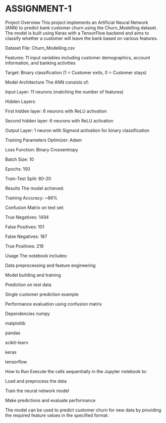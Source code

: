 # ASSIGNMENT-1
Project Overview
This project implements an Artificial Neural Network (ANN) to predict bank customer churn using the Churn_Modelling dataset. The model is built using Keras with a TensorFlow backend and aims to classify whether a customer will leave the bank based on various features.

Dataset
File: Churn_Modelling.csv

Features: 11 input variables including customer demographics, account information, and banking activities

Target: Binary classification (1 = Customer exits, 0 = Customer stays)

Model Architecture
The ANN consists of:

Input Layer: 11 neurons (matching the number of features)

Hidden Layers:

First hidden layer: 6 neurons with ReLU activation

Second hidden layer: 6 neurons with ReLU activation

Output Layer: 1 neuron with Sigmoid activation for binary classification

Training Parameters
Optimizer: Adam

Loss Function: Binary Crossentropy

Batch Size: 10

Epochs: 100

Train-Test Split: 80-20

Results
The model achieved:

Training Accuracy: ~86%

Confusion Matrix on test set:

True Negatives: 1494

False Positives: 101

False Negatives: 187

True Positives: 218

Usage
The notebook includes:

Data preprocessing and feature engineering

Model building and training

Prediction on test data

Single customer prediction example

Performance evaluation using confusion matrix

Dependencies
numpy

matplotlib

pandas

scikit-learn

keras

tensorflow

How to Run
Execute the cells sequentially in the Jupyter notebook to:

Load and preprocess the data

Train the neural network model

Make predictions and evaluate performance

The model can be used to predict customer churn for new data by providing the required feature values in the specified format.
